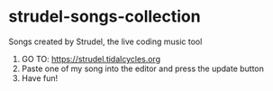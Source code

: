 # strudel-songs-collection
Songs created by Strudel, the live coding music tool

1) GO TO: https://strudel.tidalcycles.org
2) Paste one of my song into the editor and press the update button
3) Have fun!


